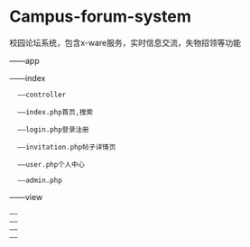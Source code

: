 # Campus-forum-system
校园论坛系统，包含x-ware服务，实时信息交流，失物招领等功能

——app  

  ——index  
  
      ——controller
      
      ——index.php首页,搜索  
      
      ——login.php登录注册  
      
      ——invitation.php帖子详情页  
      
      ——user.php个人中心  
      
      ——admin.php  
      
  ——view  
  
    ——
    ——
    ——
    ——
      
